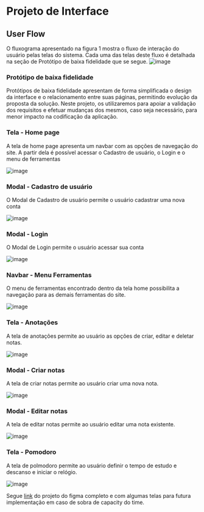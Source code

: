 # Projeto de Interface

## User Flow

O fluxograma apresentado na figura 1 mostra o fluxo de interação do usuário pelas telas do sistema. Cada uma das telas deste fluxo é detalhada na seção de Protótipo de baixa fidelidade que se segue.
![image](../documentos/img/Projeto%20de%20interface/UserFlow.png)

### Protótipo de baixa fidelidade

Protótipos de baixa fidelidade apresentam de forma simplificada o design da interface e o relacionamento entre suas páginas, permitindo evolução da proposta da solução. Neste projeto, os utilizaremos para apoiar a validação dos requisitos e efetuar mudanças dos mesmos, caso seja necessário, para menor impacto na codificação da aplicação.

<h3><b>Tela - Home page</b></h3>
<p>A tela de home page apresenta um navbar com as opções de navegação do site. A partir dela é possível acessar o Cadastro de usuário, o Login e o menu de ferramentas</p>

![image](../documentos/img/Projeto%20de%20interface/TelaHome.png)

<h3><b>Modal - Cadastro de usuário</b></h3>
<p>O Modal de Cadastro de usuário permite o usuário cadastrar uma nova conta</p>

![image](../documentos/img/Projeto%20de%20interface/ModalCadastro.png)

<h3><b>Modal - Login</b></h3>
<p>O Modal de Login permite o usuário acessar sua conta</p>

![image](../documentos/img/Projeto%20de%20interface/ModalLogin.png)

<h3><b>Navbar - Menu Ferramentas</b></h3>
<p>O menu de ferramentas encontrado dentro da tela home possibilita a navegação para as demais ferramentas do site.</p>

![image](../documentos/img/Projeto%20de%20interface/NavbarFerramentas.png)

<h3><b>Tela - Anotações </b></h3>
<p>A tela de anotações permite ao usuário as opções de criar, editar e deletar notas.</p>

![image](../documentos/img/Projeto%20de%20interface/TelaNotas.png)

<h3><b>Modal - Criar notas </b></h3>
<p>A tela de criar notas permite ao usuário criar uma nova nota.</p>

![image](../documentos/img/Projeto%20de%20interface/ModalCriarNota.png)

<h3><b>Modal - Editar notas </b></h3>
<p>A tela de editar notas permite ao usuário editar uma nota existente.</p>

![image](../documentos/img/Projeto%20de%20interface/ModalEditarNotas.png)

<h3><b>Tela - Pomodoro </b></h3>
<p>A tela de polmodoro permite ao usuário definir o tempo de estudo e descanso e iniciar o relógio.</p>

![image](../documentos/img/Projeto%20de%20interface/TelaRelogioPolmodoro.png)

Segue [link](https://www.figma.com/file/24vijBobl0zviNpUI9aUBV/Foco-Acadêmico?type=design&node-id=30-4&mode=design&t=zFaa7iJiFqQ2Af2j-0) do projeto do figma completo e com algumas telas para futura implementação em caso de sobra de capacity do time.
